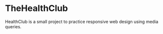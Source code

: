 # TheHealthClub
HealthClub is a small project to practice responsive web design using media queries. 

